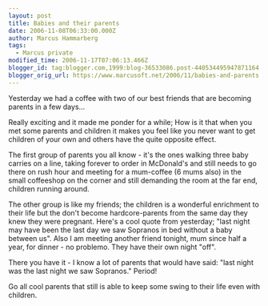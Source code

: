 ```yaml
---
layout: post
title: Babies and their parents
date: 2006-11-08T06:33:00.000Z
author: Marcus Hammarberg
tags:
  - Marcus private
modified_time: 2006-11-17T07:06:13.466Z
blogger_id: tag:blogger.com,1999:blog-36533086.post-440534495947871164
blogger_orig_url: https://www.marcusoft.net/2006/11/babies-and-parents.html
---
```


Yesterday
we had a coffee with two of our best friends that are becoming parents
in a few days...

Really exciting and it made me ponder for a while;
How is it that when you met some parents and children it makes you feel
like you never want to get children of your own and others have the
quite opposite effect.

The first group of parents you all know - it's the ones walking three
baby carries on a line, taking forever to order in McDonald's and still
needs to go there on rush hour and meeting for a mum-coffee (6 mums
also) in the small coffeeshop on the corner and still demanding the room
at the far end, children running around.

The other group is like my friends; the children is a wonderful
enrichment to their life but the don't become hardcore-parents from the
same day they knew they were pregnant. Here's a cool quote from
yesterday; "last night may have been the last day we saw Sopranos in bed
without a baby between us". Also I am meeting another friend tonight,
mum since half a year, for dinner - no problemo. They have their own
night "off".

There you have it - I know a lot of parents that would have said: "last
night was the last night we saw Sopranos." Period!

Go all cool parents that still is able to keep some swing to their life
even with children.
